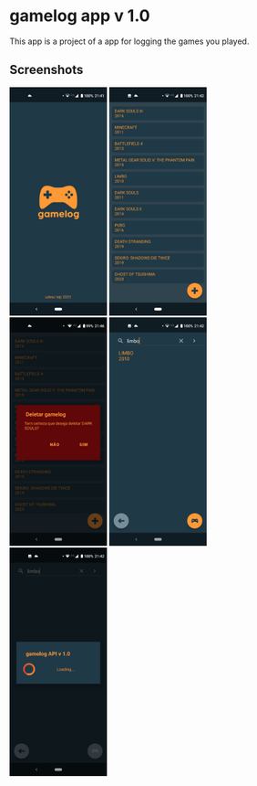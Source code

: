
gamelog app v 1.0
===================================

This app is a project of a app for logging the games you played.

Screenshots
-------------

<img src="screenshots/1-op.png" height="400" alt="Screenshot"/> 
<img src="screenshots/2-ls.png" height="400" alt="Screenshot"/> 
<img src="screenshots/3-dl.png" height="400" alt="Screenshot"/> 
<img src="screenshots/4-rl.png" height="400" alt="Screenshot"/> 
<img src="screenshots/5-sc.png" height="400" alt="Screenshot"/>
